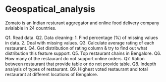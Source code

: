 # Geospatical_analysis

Zomato is an Indian resturant aggregator and online food delivery company avialable in 24 countries.

Q1. Read data.
Q2. Data cleaning:
    1. Find percentage (%) of missing values in data.
    2. Deal with missing values.
Q3. Calculate average rating of each restaurant.
Q4. Get distribution of rating column & try to find out what distribution this feature support.
Q5. Top restaurant chains in Bengalore.
Q6. How many of the restaurant do not support online orders.
Q7. Ration between restaurant that provide table or do not provide table.
Q8. Indepth analysis of types of restaurant.
Q9. Highest voted restaurant and total restaurant at different locations of Bengalore.
